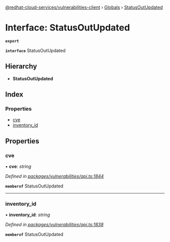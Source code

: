 [@redhat-cloud-services/vulnerabilities-client](../README.md) › [Globals](../globals.md) › [StatusOutUpdated](statusoutupdated.md)

# Interface: StatusOutUpdated

**`export`** 

**`interface`** StatusOutUpdated

## Hierarchy

* **StatusOutUpdated**

## Index

### Properties

* [cve](statusoutupdated.md#cve)
* [inventory_id](statusoutupdated.md#inventory_id)

## Properties

###  cve

• **cve**: *string*

*Defined in [packages/vulnerabilities/api.ts:1844](https://github.com/RedHatInsights/javascript-clients/blob/master/packages/vulnerabilities/api.ts#L1844)*

**`memberof`** StatusOutUpdated

___

###  inventory_id

• **inventory_id**: *string*

*Defined in [packages/vulnerabilities/api.ts:1838](https://github.com/RedHatInsights/javascript-clients/blob/master/packages/vulnerabilities/api.ts#L1838)*

**`memberof`** StatusOutUpdated
